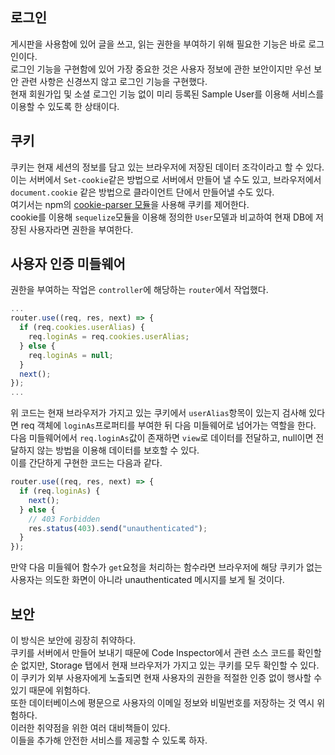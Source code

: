 ## 로그인
게시판을 사용함에 있어 글을 쓰고, 읽는 권한을 부여하기 위해 필요한 기능은 바로 로그인이다.  
로그인 기능을 구현함에 있어 가장 중요한 것은 사용자 정보에 관한 보안이지만 우선 보안 관련 사항은 신경쓰지 않고 로그인 기능을 구현했다.  
현재 회원가입 및 소셜 로그인 기능 없이 미리 등록된 Sample User를 이용해 서비스를 이용할 수 있도록 한 상태이다.  

## 쿠키
쿠키는 현재 세션의 정보를 담고 있는 브라우저에 저장된 데이터 조각이라고 할 수 있다.  
이는 서버에서 `Set-cookie`같은 방법으로 서버에서 만들어 낼 수도 있고, 브라우저에서 `document.cookie` 같은 방법으로 클라이언트 단에서 만들어낼 수도 있다.  
여기서는 npm의 [cookie-parser 모듈]을 사용해 쿠키를 제어한다.  
cookie를 이용해 `sequelize`모듈을 이용해 정의한 `User`모델과 비교하여 현재 DB에 저장된 사용자라면 권한을 부여한다.  
  
## 사용자 인증 미들웨어
권한을 부여하는 작업은 `controller`에 해당하는 `router`에서 작업했다.  
``` javascript
...
router.use((req, res, next) => {
  if (req.cookies.userAlias) {
    req.loginAs = req.cookies.userAlias;
  } else {
    req.loginAs = null;
  }
  next();
});
...
```
위 코드는 현재 브라우저가 가지고 있는 쿠키에서 `userAlias`항목이 있는지 검사해 있다면 req 객체에 `loginAs`프로퍼티를 부여한 뒤 다음 미들웨어로 넘어가는 역할을 한다.  
다음 미들웨어에서 `req.loginAs`값이 존재하면 `view`로 데이터를 전달하고, null이면 전달하지 않는 방법을 이용해 데이터를 보호할 수 있다.  
이를 간단하게 구현한 코드는 다음과 같다.  
``` javascript
router.use((req, res, next) => {
  if (req.loginAs) {
    next();
  } else {
    // 403 Forbidden
    res.status(403).send("unauthenticated");
  }
});
```
만약 다음 미들웨어 함수가 `get`요청을 처리하는 함수라면 브라우저에 해당 쿠키가 없는 사용자는 의도한 화면이 아니라 unauthenticated 메시지를 보게 될 것이다.  

## 보안
이 방식은 보안에 굉장히 취약하다.  
쿠키를 서버에서 만들어 보내기 때문에 Code Inspector에서 관련 소스 코드를 확인할 순 없지만, Storage 탭에서 현재 브라우저가 가지고 있는 쿠키를 모두 확인할 수 있다.  
이 쿠키가 외부 사용자에게 노출되면 현재 사용자의 권한을 적절한 인증 없이 행사할 수 있기 때문에 위험하다.  
또한 데이터베이스에 평문으로 사용자의 이메일 정보와 비밀번호를 저장하는 것 역시 위험하다.  
이러한 취약점을 위한 여러 대비책들이 있다.  
이들을 추가해 안전한 서비스를 제공할 수 있도록 하자.  

[cookie-parser 모듈]: https://github.com/RudyPark3091/nodejs-crud/blob/master/_doc/express-cookie-parser.md
